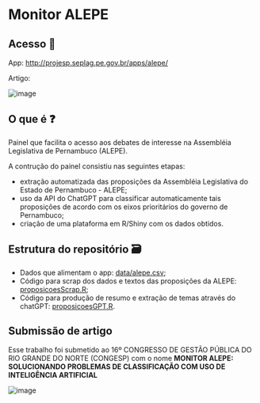 # Monitor ALEPE

## Acesso 🔗
App: http://projesp.seplag.pe.gov.br/apps/alepe/

Artigo:

![image](https://github.com/IcaroBernardes/monitorALEPE/assets/7217965/96b39b1e-f4fa-4604-9bd1-ff7fecad2f90)

## O que é ❓
Painel que facilita o acesso aos debates de interesse na Assembléia Legislativa de Pernambuco (ALEPE).

A contrução do painel consistiu nas seguintes etapas:
- extração automatizada das proposições da Assembléia Legislativa do Estado de Pernambuco - ALEPE;
- uso da API do ChatGPT para classificar automaticamente tais proposições de acordo com os eixos prioritários do governo de Pernambuco;
- criação de uma plataforma em R/Shiny com os dados obtidos.

## Estrutura do repositório 🗃️
- Dados que alimentam o app: [data/alepe.csv](https://github.com/IcaroBernardes/monitorALEPE/blob/main/data/alepe.csv);
- Código para scrap dos dados e textos das proposições da ALEPE: [proposicoesScrap.R](https://github.com/IcaroBernardes/monitorALEPE/blob/main/proposicoesScrap.R);
- Código para produção de resumo e extração de temas através do chatGPT: [proposicoesGPT.R](https://github.com/IcaroBernardes/monitorALEPE/blob/main/proposicoesGPT.R).

## Submissão de artigo
Esse trabalho foi submetido ao 16º CONGRESSO DE GESTÃO PÚBLICA DO RIO GRANDE DO NORTE (CONGESP) com o nome **MONITOR ALEPE: SOLUCIONANDO PROBLEMAS DE CLASSIFICAÇÃO COM USO DE INTELIGÊNCIA ARTIFICIAL**

![image](https://github.com/IcaroBernardes/monitorALEPE/assets/7217965/1cd0369d-2e45-455b-8857-efd255cc0f7c)
